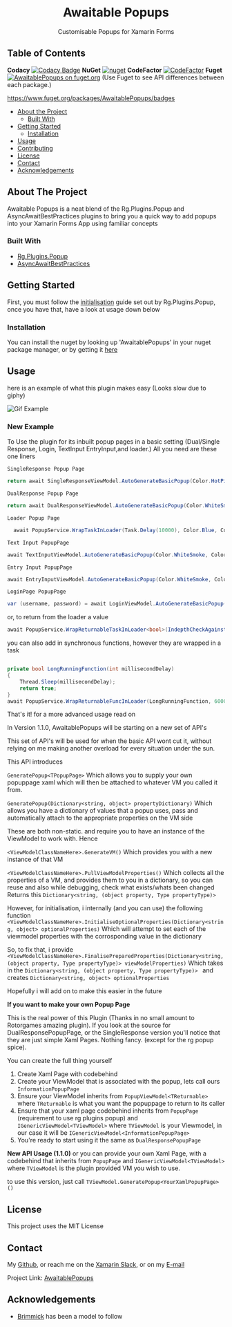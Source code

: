 
<br />
<p align="center">
  <h1 align="center">Awaitable Popups</h3>
  <p align="center">
    Customisable Popups for Xamarin Forms
    <br />
  </p>
</p>



<!-- TABLE OF CONTENTS -->

## Table of Contents

**Codacy**  [![Codacy Badge](https://api.codacy.com/project/badge/Grade/609f811983454f5babd100dabde256c1)](https://app.codacy.com/manual/LuckyDucko/AwaitablePopups?utm_source=github.com&utm_medium=referral&utm_content=LuckyDucko/AwaitablePopups&utm_campaign=Badge_Grade_Settings)
**NuGet** [![nuget](https://img.shields.io/nuget/v/AwaitablePopups.svg)](https://www.nuget.org/packages/AwaitablePopups/)
**CodeFactor** [![CodeFactor](https://www.codefactor.io/repository/github/luckyducko/awaitablepopups/badge)](https://www.codefactor.io/repository/github/luckyducko/awaitablepopups)
**Fuget** [![AwaitablePopups on fuget.org](https://www.fuget.org/packages/AwaitablePopups/badge.svg)](https://www.fuget.org/packages/AwaitablePopups)
(Use Fuget to see API differences between each package.)

https://www.fuget.org/packages/AwaitablePopups/badges
* [About the Project](#about-the-project)
  * [Built With](#built-with)
* [Getting Started](#getting-started)
  * [Installation](#installation)
* [Usage](#usage)
* [Contributing](#contributing)
* [License](#license)
* [Contact](#contact)
* [Acknowledgements](#acknowledgements)



<!-- ABOUT THE PROJECT -->
## About The Project


Awaitable Popups is a neat blend of the Rg.Plugins.Popup and AsyncAwaitBestPractices plugins to bring you a quick way to add popups into your Xamarin Forms App using familiar concepts 



### Built With
* [Rg.Plugins.Popup](https://github.com/rotorgames/Rg.Plugins.Popup)
* [AsyncAwaitBestPractices](https://github.com/brminnick/AsyncAwaitBestPractices)


<!-- GETTING STARTED -->
## Getting Started

First, you must follow the [initialisation](https://github.com/rotorgames/Rg.Plugins.Popup/wiki/Getting-started)
 guide set out by Rg.Plugins.Popup, once you have that, have a look at usage down below

### Installation

You can install the nuget by looking up 'AwaitablePopups' in your nuget package manager, or by getting it [here](https://www.nuget.org/packages/AwaitablePopups/)



<!-- USAGE EXAMPLES -->
## Usage
here is an example of what this plugin makes easy (Looks slow due to giphy)

![Gif Example](https://j.gifs.com/xn4mw9.gif)


### New Example
To Use the plugin for its inbuilt popup pages in a basic setting (Dual/Single Response, Login, TextInput EntryInput,and loader.) All you need are these one liners

`SingleResponse Popup Page`
```csharp
return await SingleResponseViewModel.AutoGenerateBasicPopup(Color.HotPink, Color.Black, "I Accept", Color.Gray, "Good Job, enjoy this single response example", "thumbsup.png");
```

`DualResponse Popup Page`
```csharp
return await DualResponseViewModel.AutoGenerateBasicPopup(Color.WhiteSmoke, Color.Red, "Okay", Color.WhiteSmoke, Color.Green, "Looks Good!", Color.DimGray, "This is an example of a dual response popup page", "thumbsup.png");
```

`Loader Popup Page`
```csharp
  await PopupService.WrapTaskInLoader(Task.Delay(10000), Color.Blue, Color.White, LoadingReasons(), Color.Black);
```

`Text Input PopupPage`
```csharp
await TextInputViewModel.AutoGenerateBasicPopup(Color.WhiteSmoke, Color.Red, "Cancel", Color.WhiteSmoke, Color.Green, "Submit", Color.DimGray, "Text input Example", string.Empty);
```
`Entry Input PopupPage`
```csharp
await EntryInputViewModel.AutoGenerateBasicPopup(Color.WhiteSmoke, Color.Red, "Cancel", Color.WhiteSmoke, Color.Green, "Submit", Color.DimGray, "Text input Example", string.Empty);
```

`LoginPage PopupPage`
```csharp
var (username, password) = await LoginViewModel.AutoGenerateBasicPopup(Color.WhiteSmoke, Color.Red, "Cancel", Color.WhiteSmoke, Color.Green, "Submit", Color.DimGray, string.Empty, "Username Here", string.Empty, "Password here", "thumbsup.png", 0, 0);
```

or, to return from the loader a value
```csharp
await PopupService.WrapReturnableTaskInLoader<bool>(IndepthCheckAgainstDatabase(), Color.Blue, Color.White, LoadingReasons(), Color.Black);
```

you can also add in synchronous functions, however they are wrapped in a task
```csharp

private bool LongRunningFunction(int millisecondDelay)
{
    Thread.Sleep(millisecondDelay);
    return true;
}
await PopupService.WrapReturnableFuncInLoader(LongRunningFunction, 6000, Color.Blue, Color.White, LoadingReasons(), Color.Black);

```

That's it! for a more advanced usage read on

In Version 1.1.0, AwaitablePopups will be starting on a new set of API's

This set of API's will be used for when the basic API wont cut it, without relying on me making another overload for every situation under the sun.

This API introduces

 `GeneratePopup<TPopupPage>`
Which allows you to supply your own popuppage xaml which will then be attached to whatever VM you called it from. 

`GeneratePopup(Dictionary<string, object> propertyDictionary)`
Which allows you have a dictionary of values that a popup uses, pass and automatically attach to the appropriate properties on the VM side

These are both non-static. and require you to have an instance of the ViewModel to work with. Hence

`<ViewModelClassNameHere>.GenerateVM()`
Which provides you with a new instance of that VM

`<ViewModelClassNameHere>.PullViewModelProperties()`
Which collects all the properties of a VM, and provides them to you in a dictionary, so you can reuse and also while debugging, check what exists/whats been changed 
Returns this `Dictionary<string, (object property, Type propertyType)> `

However, for initialisation, i internally (and you can use) the following function
`<ViewModelClassNameHere>.InitialiseOptionalProperties(Dictionary<string, object> optionalProperties)`
Which will attempt to set each of the viewmodel properties with the corrosponding value in the dictionary

So, to fix that, i provide
`<ViewModelClassNameHere>.FinalisePreparedProperties(Dictionary<string, (object property, Type propertyType)> viewModelProperties)`
Which takes in the `Dictionary<string, (object property, Type propertyType)> ` and creates `Dictionary<string, object> optionalProperties`


Hopefully i will add on to make this easier in the future





**If you want to make your own Popup Page**

This is the real power of this Plugin (Thanks in no small amount to Rotorgames amazing plugin). If you look at the source for DualResponsePopupPage, or the SingleResponse version you'll notice that they are just simple Xaml Pages. Nothing fancy. (except for the rg popup spice). 

You can create the full thing yourself
1. Create Xaml Page with codebehind
2. Create your ViewModel that is associated with the popup, lets call ours `InformationPopupPage`
3. Ensure your ViewModel inherits from `PopupViewModel<TReturnable>` where `TReturnable` is what you want the popuppage to return to its caller
4. Ensure that your xaml page codebehind inherits from `PopupPage` (requirement to use rg plugins popup) and `IGenericViewModel<TViewModel>` where `TViewModel` is your Viewmodel, in our case it will be `IGenericViewModel<InformationPopupPage>`
5. You're ready to start using it the same as `DualResponsePopupPage`

**New API Usage (1.1.0)**
or you can provide your own Xaml Page, with a codebehind that inherits from `PopupPage` and `IGenericViewModel<TViewModel>` where `TViewModel` is the plugin provided VM you wish to use.

to use this version, just call `TViewModel.GeneratePopup<YourXamlPopupPage>()`



<!-- LICENSE -->
## License

This project uses the MIT License



<!-- CONTACT -->
## Contact

My [Github](https://github.com/LuckyDucko),
or reach me on the [Xamarin Slack](https://xamarinchat.herokuapp.com/),
or on my [E-mail](tyson@logchecker.com.au)

Project Link: [AwaitablePopups](https://github.com/LuckyDucko/AwaitablePopups)


<!-- ACKNOWLEDGEMENTS -->
## Acknowledgements
* [Brimmick](https://github.com/brminnick) has been a model to follow

